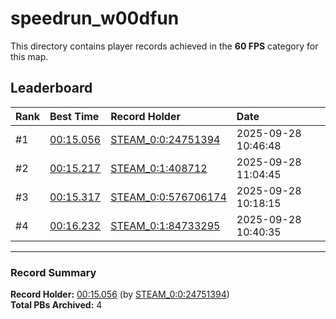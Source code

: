 # speedrun_w00dfun

This directory contains player records achieved in the **60 FPS** category for this map.

## Leaderboard

| Rank | Best Time | Record Holder | Date                |
| :--- | :-------- | :------------ | :------------------ |
| #1   | [00:15.056](./00015056_STEAM_0_0_24751394_20250928-104648.zip) | [STEAM_0:0:24751394](https://speedrun16.com/profile/STEAM_0:0:24751394)   | 2025-09-28 10:46:48 |
| #2   | [00:15.217](./00015217_STEAM_0_1_408712_20250928-110445.zip) | [STEAM_0:1:408712](https://speedrun16.com/profile/STEAM_0:1:408712)   | 2025-09-28 11:04:45 |
| #3   | [00:15.317](./00015317_STEAM_0_0_576706174_20250928-101815.zip) | [STEAM_0:0:576706174](https://speedrun16.com/profile/STEAM_0:0:576706174)   | 2025-09-28 10:18:15 |
| #4   | [00:16.232](./00016232_STEAM_0_1_84733295_20250928-104035.zip) | [STEAM_0:1:84733295](https://speedrun16.com/profile/STEAM_0:1:84733295)   | 2025-09-28 10:40:35 |

---

### Record Summary
**Record Holder:** [00:15.056](./00015056_STEAM_0_0_24751394_20250928-104648.zip) (by [STEAM_0:0:24751394](https://speedrun16.com/profile/STEAM_0:0:24751394))  
**Total PBs Archived:** 4
